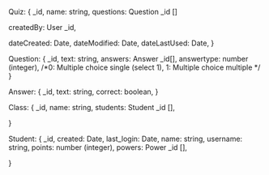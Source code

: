 Quiz: {
  _id,
  name: string,
  questions: Question _id []

  createdBy: User _id,

  dateCreated: Date,
  dateModified: Date,
  dateLastUsed: Date,
}

Question: {
  _id,
  text: string,
  answers: Answer _id[],
  answertype: number (integer), /*0: Multiple choice single (select 1), 1: Multiple choice multiple */
}




Answer: {
  _id,
  text: string,
  correct: boolean,
}


Class: {
  _id,
  name: string,
  students: Student _id [],

}

Student: {
  _id,
  created: Date,
  last_login: Date,
  name: string,
  username: string,
  points: number (integer),
  powers: Power _id [],

}
